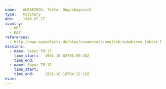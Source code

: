 ```yaml
---
name:	AUBAKIROV, Toktar Ongarbayevich
type:	military
dob:	1946-07-27
country:
  - URS
  - KAZ
references:
  - http://www.spacefacts.de/bios/cosmonauts/english/aubakirov_toktar.htm
missions:
  - name: Soyuz TM-13
    time_start:   1991-10-02T05:59:38Z
    time_end:     
  - name: Soyuz TM-12
    time_start:   
    time_end:     1991-10-10T04:12:19Z
evas:
---
```

